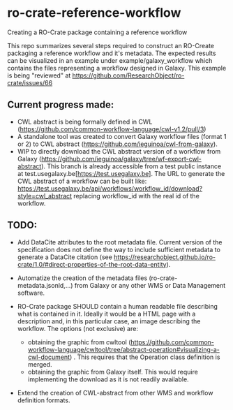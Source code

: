 # ro-crate-reference-workflow
Creating a RO-Crate package containing a reference workflow

This repo summarizes several steps required to construct an RO-Create packaging a reference workflow and it's metadata. The expected results can be visualized in an example under example/galaxy_workflow which contains the files representing a workflow designed in Galaxy. This example is being "reviewed" at https://github.com/ResearchObject/ro-crate/issues/66

## Current progress made:
 - CWL abstract is being formally defined in CWL (https://github.com/common-workflow-language/cwl-v1.2/pull/3)
 - A standalone tool was created to convert Galaxy workflow files (format 1 or 2) to CWL abstract (https://github.com/ieguinoa/cwl-from-galaxy). 
 - WIP to directly download the CWL abstract version of a workflow from Galaxy (https://github.com/ieguinoa/galaxy/tree/wf-export-cwl-abstract). This branch is already accessible from a test public instance at test.usegalaxy.be[https://test.usegalaxy.be]. The URL to generate the CWL abstract of a workflow can be built like:
 https://test.usegalaxy.be/api/workflows/workflow_id/download?style=cwl_abstract  replacing workflow_id with the real id of the workflow.
 
## TODO:
 - Add DataCite attributes to the root metadata file. Current version of the specification does not define the way to include sufficient metadata to generate a DataCite citation (see https://researchobject.github.io/ro-crate/1.0/#direct-properties-of-the-root-data-entity).
 - Automatize the creation of the metadata files (ro-crate-metadata.jsonld,...) from Galaxy or any other WMS or Data Management software.
 - RO-Crate package SHOULD contain a human readable file describing what is contained in it. Ideally it would be a HTML page with a description and, in this particular case, an image describing the workflow. The options (not exclusive) are:
    - obtaining the graphic from cwltool (https://github.com/common-workflow-language/cwltool/tree/abstract-operation#visualizing-a-cwl-document) . This requires that the Operation class definition is merged. 
    - obtaining the graphic from Galaxy itself. This would require implementing the download as it is not readily available.

 - Extend the creation of CWL-abstract from other WMS and workflow definition formats.  
